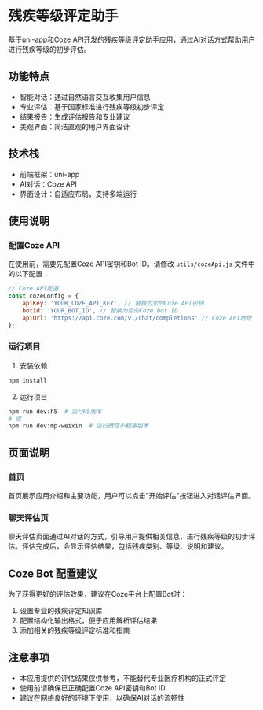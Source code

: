 # 残疾等级评定助手

基于uni-app和Coze API开发的残疾等级评定助手应用，通过AI对话方式帮助用户进行残疾等级的初步评估。

## 功能特点

- 智能对话：通过自然语言交互收集用户信息
- 专业评估：基于国家标准进行残疾等级初步评定
- 结果报告：生成评估报告和专业建议
- 美观界面：简洁直观的用户界面设计

## 技术栈

- 前端框架：uni-app
- AI对话：Coze API
- 界面设计：自适应布局，支持多端运行

## 使用说明

### 配置Coze API

在使用前，需要先配置Coze API密钥和Bot ID。请修改 `utils/cozeApi.js` 文件中的以下配置：

```javascript
// Coze API配置
const cozeConfig = {
	apiKey: 'YOUR_COZE_API_KEY', // 替换为您的Coze API密钥
	botId: 'YOUR_BOT_ID', // 替换为您的Coze Bot ID
	apiUrl: 'https://api.coze.com/v1/chat/completions' // Coze API地址
};
```

### 运行项目

1. 安装依赖

```bash
npm install
```

2. 运行项目

```bash
npm run dev:h5  # 运行H5版本
# 或
npm run dev:mp-weixin  # 运行微信小程序版本
```

## 页面说明

### 首页

首页展示应用介绍和主要功能，用户可以点击"开始评估"按钮进入对话评估界面。

### 聊天评估页

聊天评估页面通过AI对话的方式，引导用户提供相关信息，进行残疾等级的初步评估。评估完成后，会显示评估结果，包括残疾类别、等级、说明和建议。

## Coze Bot 配置建议

为了获得更好的评估效果，建议在Coze平台上配置Bot时：

1. 设置专业的残疾评定知识库
2. 配置结构化输出格式，便于应用解析评估结果
3. 添加相关的残疾等级评定标准和指南

## 注意事项

- 本应用提供的评估结果仅供参考，不能替代专业医疗机构的正式评定
- 使用前请确保已正确配置Coze API密钥和Bot ID
- 建议在网络良好的环境下使用，以确保AI对话的流畅性